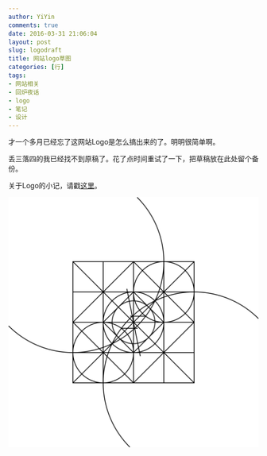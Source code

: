 ```yaml
---
author: YiYin
comments: true
date: 2016-03-31 21:06:04
layout: post
slug: logodraft
title: 网站logo草图
categories: [行]
tags:
- 网站相关
- 回炉夜话
- logo
- 笔记
- 设计
---
```

才一个多月已经忘了这网站Logo是怎么搞出来的了。明明很简单啊。

丢三落四的我已经找不到原稿了。花了点时间重试了一下，把草稿放在此处留个备份。

关于Logo的小记，请戳[这里](http://whyhow.github.io/2016/03/10/logo.html)。

![](/public/images/draft.png)